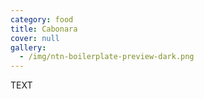 ```yaml
---
category: food
title: Cabonara
cover: null
gallery:
  - /img/ntn-boilerplate-preview-dark.png
---
```

TEXT
